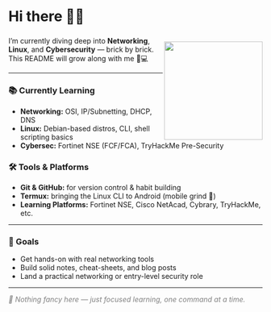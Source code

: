 <h2 style="font-size: 28px;">Hi there 👋🏽</h2>

<img align="right" src="https://user-images.githubusercontent.com/5713670/87202985-820dcb80-c2b6-11ea-9f56-7ec461c497c3.gif" width="195" style="margin-top: 10px;" />

<p>
  I’m currently diving deep into <strong>Networking</strong>, <strong>Linux</strong>, and <strong>Cybersecurity</strong> — brick by brick.<br/>
  This README will grow along with me 🧠💻
</p>

<hr/>

<h3>📚 Currently Learning</h3>

<ul>
  <li><strong>Networking:</strong> OSI, IP/Subnetting, DHCP, DNS</li>
  <li><strong>Linux:</strong> Debian-based distros, CLI, shell scripting basics</li>
  <li><strong>Cybersec:</strong> Fortinet NSE (FCF/FCA), TryHackMe Pre-Security</li>
</ul>

<h3>🛠️ Tools & Platforms</h3>

<ul>
  <li><strong>Git & GitHub:</strong> for version control & habit building</li>
  <li><strong>Termux:</strong> bringing the Linux CLI to Android (mobile grind 🔧)</li>
  <li><strong>Learning Platforms:</strong> Fortinet NSE, Cisco NetAcad, Cybrary, TryHackMe, etc.</li>
</ul>

<hr/>

<h3>🎯 Goals</h3>

<ul>
  <li>Get hands-on with real networking tools</li>
  <li>Build solid notes, cheat-sheets, and blog posts</li>
  <li>Land a practical networking or entry-level security role</li>
</ul>

<hr/>

<p style="font-style: italic; color: gray;">
  🚀 Nothing fancy here — just focused learning, one command at a time.
</p>
